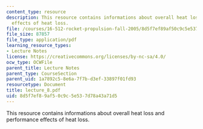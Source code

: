 ```yaml
---
content_type: resource
description: This resource contains informations about overall heat loss and performance
  effects of heat loss.
file: /courses/16-512-rocket-propulsion-fall-2005/8d5f7ef89af50c9c5e537d78a43a71d5_lecture_8.pdf
file_size: 87857
file_type: application/pdf
learning_resource_types:
- Lecture Notes
license: https://creativecommons.org/licenses/by-nc-sa/4.0/
ocw_type: OCWFile
parent_title: Lecture Notes
parent_type: CourseSection
parent_uid: 1a7892c5-8e6a-7f7b-d3ef-33897f01fd93
resourcetype: Document
title: lecture_8.pdf
uid: 8d5f7ef8-9af5-0c9c-5e53-7d78a43a71d5
---
```

This resource contains informations about overall heat loss and performance effects of heat loss.
